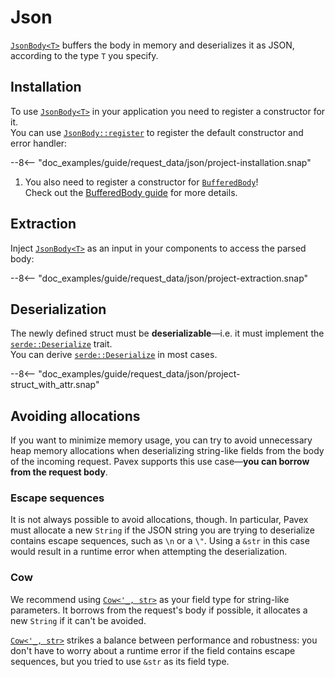# Json

[`JsonBody<T>`][JsonBody] buffers the body in memory and deserializes it as JSON, 
according to the type `T` you specify.  

## Installation

To use [`JsonBody<T>`][JsonBody] in your application you need to register a constructor for it.  
You can use [`JsonBody::register`][JsonBody::register] to register the default constructor
and error handler:

--8<-- "doc_examples/guide/request_data/json/project-installation.snap"

1. You also need to register a constructor for [`BufferedBody`][BufferedBody]!  
   Check out the [BufferedBody guide](../byte_wrappers.md) for more details.

## Extraction 

Inject [`JsonBody<T>`][JsonBody] as an input in your components to access the parsed body:

--8<-- "doc_examples/guide/request_data/json/project-extraction.snap"

## Deserialization

The newly defined struct must be **deserializable**—i.e. it must implement the [`serde::Deserialize`][serde::Deserialize] trait.  
You can derive [`serde::Deserialize`][serde::Deserialize] in most cases.

--8<-- "doc_examples/guide/request_data/json/project-struct_with_attr.snap"

## Avoiding allocations

If you want to minimize memory usage, you can try to avoid unnecessary heap memory allocations when deserializing 
string-like fields from the body of the incoming request.
Pavex supports this use case—**you can borrow from the request body**.

### Escape sequences

It is not always possible to avoid allocations, though.
In particular,
Pavex must allocate a new `String` if the JSON string you are trying to deserialize contains escape sequences,
such as `\n` or a `\"`.
Using a `&str` in this case would result in a runtime error when attempting the deserialization.

### Cow

We recommend using [`Cow<'_, str>`][Cow] as your field type for string-like parameters.
It borrows from the request's body if possible, it allocates a new `String` if it can't be avoided.

[`Cow<'_, str>`][Cow] strikes a balance between performance and robustness: you don't have to worry about a runtime error 
if the field contains escape sequences, but you tried to use `&str` as its field type.

[BufferedBody]: ../../../../api_reference/pavex/request/body/struct.BufferedBody.html
[JsonBody]: ../../../../api_reference/pavex/request/body/struct.JsonBody.html
[JsonBody::register]: ../../../../api_reference/pavex/request/body/struct.JsonBody.html#method.register
[serde::Deserialize]: https://docs.rs/serde/latest/serde/trait.Deserialize.html
[Cow]: https://doc.rust-lang.org/std/borrow/enum.Cow.html
